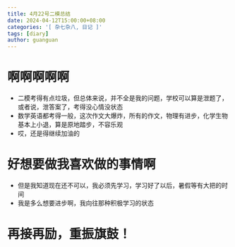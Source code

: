 ```yaml
---
title: 4月22号二模总结
date: 2024-04-12T15:00:00+08:00
categories: '[ 杂七杂八, 日记 ]'
tags: [diary]
author: guanguan
---
```


# 啊啊啊啊啊
- 二模考得有点垃圾，但总体来说，并不全是我的问题，学校可以算是泄题了，或者说，泄答案了，考得没心情没状态
-  数学英语都考得一般，这次作文大爆炸，所有的作文，物理有进步，化学生物基本上小退，算是原地踏步，不容乐观
-  哎，还是得继续加油的
# 好想要做我喜欢做的事情啊
- 但是我知道现在还不可以，我必须先学习，学习好了以后，暑假等有大把的时间
- 我是多么想要进步啊，我向往那种积极学习的状态
# 再接再励，重振旗鼓！
